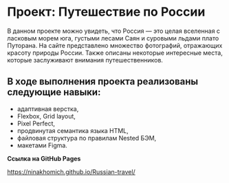 # Проект: Путешествие по России

В данном проекте можно увидеть, что Россия — это целая вселенная с ласковым морем юга, густыми лесами Саян и суровыми льдами плато Путорана. На сайте представлено множество фотографий, отражающих красоту природы России. Также описаны некоторые интересные места, которые заслуживают внимания путешественников.


## В ходе выполнения проекта реализованы следующие навыки:
* адаптивная верстка,
* Flexbox, Grid layout,
* Pixel Perfect,
* продвинутая семантика языка HTML,
* файловая структура по правилам Nested БЭМ,
* макетами Figma.

**Ссылка на GitHub Pages**

https://ninakhomich.github.io/Russian-travel/

